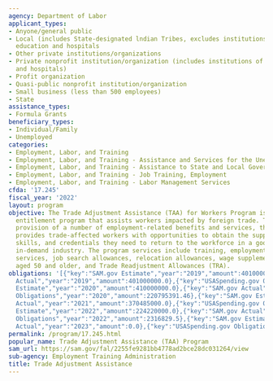 ```yaml
---
agency: Department of Labor
applicant_types:
- Anyone/general public
- Local (includes State-designated lndian Tribes, excludes institutions of higher
  education and hospitals
- Other private institutions/organizations
- Private nonprofit institution/organization (includes institutions of higher education
  and hospitals)
- Profit organization
- Quasi-public nonprofit institution/organization
- Small business (less than 500 employees)
- State
assistance_types:
- Formula Grants
beneficiary_types:
- Individual/Family
- Unemployed
categories:
- Employment, Labor, and Training
- Employment, Labor, and Training - Assistance and Services for the Unemployed
- Employment, Labor, and Training - Assistance to State and Local Governments
- Employment, Labor, and Training - Job Training, Employment
- Employment, Labor, and Training - Labor Management Services
cfda: '17.245'
fiscal_year: '2022'
layout: program
objective: The Trade Adjustment Assistance (TAA) for Workers Program is a federal
  entitlement program that assists workers impacted by foreign trade. Through the
  provision of a number of employment-related benefits and services, the TAA Program
  provides trade-affected workers with opportunities to obtain the support, resources,
  skills, and credentials they need to return to the workforce in a good job in an
  in-demand industry. The program services include training, employment and case management
  services, job search allowances, relocation allowances, wage supplements for workers
  aged 50 and older, and Trade Readjustment Allowances (TRA).
obligations: '[{"key":"SAM.gov Estimate","year":"2019","amount":401000000.0},{"key":"SAM.gov
  Actual","year":"2019","amount":401000000.0},{"key":"USASpending.gov Obligations","year":"2019","amount":246075650.62},{"key":"SAM.gov
  Estimate","year":"2020","amount":410000000.0},{"key":"SAM.gov Actual","year":"2020","amount":410000000.0},{"key":"USASpending.gov
  Obligations","year":"2020","amount":220795391.46},{"key":"SAM.gov Estimate","year":"2021","amount":370000000.0},{"key":"SAM.gov
  Actual","year":"2021","amount":370485000.0},{"key":"USASpending.gov Obligations","year":"2021","amount":141701896.12},{"key":"SAM.gov
  Estimate","year":"2022","amount":224220000.0},{"key":"SAM.gov Actual","year":"2022","amount":224000000.0},{"key":"USASpending.gov
  Obligations","year":"2022","amount":2316829.5},{"key":"SAM.gov Estimate","year":"2023","amount":238000000.0},{"key":"SAM.gov
  Actual","year":"2023","amount":0.0},{"key":"USASpending.gov Obligations","year":"2023","amount":-45614003.38}]'
permalink: /program/17.245.html
popular_name: Trade Adjustment Assistance (TAA) Program
sam_url: https://sam.gov/fal/2255fe9281bb4778ad2bce28dc031264/view
sub-agency: Employment Training Administration
title: Trade Adjustment Assistance
---
```

